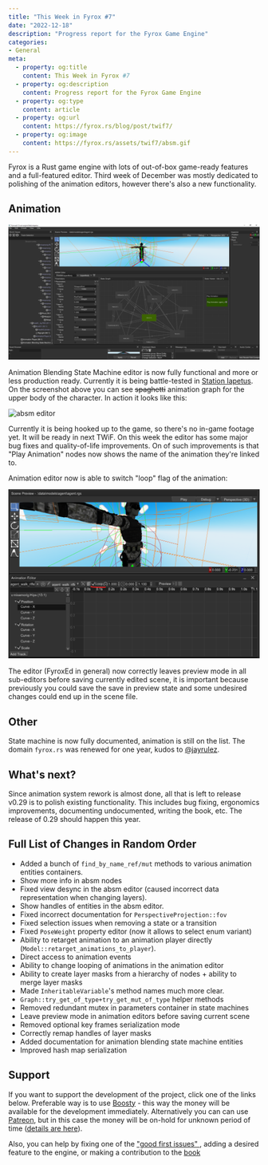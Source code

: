 ```yaml
---
title: "This Week in Fyrox #7"
date: "2022-12-18"
description: "Progress report for the Fyrox Game Engine"
categories: 
- General
meta:
  - property: og:title
    content: This Week in Fyrox #7
  - property: og:description
    content: Progress report for the Fyrox Game Engine
  - property: og:type
    content: article
  - property: og:url
    content: https://fyrox.rs/blog/post/twif7/
  - property: og:image
    content: https://fyrox.rs/assets/twif7/absm.gif
---
```


Fyrox is a Rust game engine with lots of out-of-box game-ready features and a full-featured editor. Third week of 
December was mostly dedicated to polishing of the animation editors, however there's also a new functionality.

## Animation

![absm editor](/assets/twif7/absm.png)

Animation Blending State Machine editor is now fully functional and more or less production ready. Currently it is 
being battle-tested in [Station Iapetus](https://github.com/mrDIMAS/StationIapetus). On the screenshot above you can
see ~~spaghetti~~ animation graph for the upper body of the character. In action it looks like this:

![absm editor](/assets/twif7/absm.gif)

Currently it is being hooked up to the game, so there's no in-game footage yet. It will be ready in next TWiF. On
this week the editor has some major bug fixes and quality-of-life improvements. On of such improvements is that 
"Play Animation" nodes now shows the name of the animation they're linked to.

Animation editor now is able to switch "loop" flag of the animation:

![animation editor](/assets/twif7/animation_editor.png)

The editor (FyroxEd in general) now correctly leaves preview mode in all sub-editors before saving currently edited scene,
it is important because previously you could save the save in preview state and some undesired changes could end
up in the scene file.

## Other

State machine is now fully documented, animation is still on the list. The domain `fyrox.rs` was renewed for one 
year, kudos to [@jayrulez](https://github.com/jayrulez). 

## What's next?

Since animation system rework is almost done, all that is left to release v0.29 is to polish existing functionality. 
This includes bug fixing, ergonomics improvements, documenting undocumented, writing the book, etc. The release of 
0.29 should happen this year.

## Full List of Changes in Random Order

- Added a bunch of `find_by_name_ref/mut` methods to various animation entities containers.
- Show more info in absm nodes
- Fixed view desync in the absm editor (caused incorrect data representation when changing layers).
- Show handles of entities in the absm editor.
- Fixed incorrect documentation for `PerspectiveProjection::fov`
- Fixed selection issues when removing a state or a transition
- Fixed `PoseWeight` property editor (now it allows to select enum variant)
- Ability to retarget animation to an animation player directly (`Model::retarget_animations_to_player`).
- Direct access to animation events
- Ability to change looping of animations in the animation editor
- Ability to create layer masks from a hierarchy of nodes + ability to merge layer masks
- Made `InheritableVariable`'s method names much more clear.
- `Graph::try_get_of_type+try_get_mut_of_type` helper methods
- Removed redundant mutex in parameters container in state machines
- Leave preview mode in animation editors before saving current scene
- Removed optional key frames serialization mode
- Correctly remap handles of layer masks
- Added documentation for animation blending state machine entities
- Improved hash map serialization

## Support

If you want to support the development of the project, click one of the links below. Preferable way is to use 
[Boosty](https://boosty.to/fyrox) - this way the money will be available for the development immediately. 
Alternatively you can can use [Patreon](https://www.patreon.com/mrdimas), but in this case the money will
be on-hold for unknown period of time ([details are here](https://github.com/FyroxEngine/Fyrox/issues/363)).

Also, you can help by fixing one of the ["good first issues" ](https://github.com/FyroxEngine/Fyrox/issues?q=is%3Aopen+is%3Aissue+label%3A%22good+first+issue%22),
adding a desired feature to the engine, or making a contribution to the [book](https://github.com/fyrox-book)
